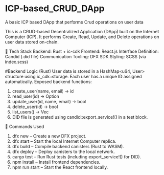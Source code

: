 # ICP-based_CRUD_DApp
A basic ICP based DApp that performs Crud operations on user data


This is a CRUD-based Decentralized Application (DApp) built on the Internet Computer (ICP).
It performs Create, Read, Update, and Delete operations on user data stored on-chain.

🧩 Tech Stack
Backend: Rust + ic-cdk
Frontend: React.js
Interface Definition: Candid (.did file)
Communication Tooling: DFX SDK
Styling: SCSS (via index.scss)


#Backend Logic (Rust)
User data is stored in a HashMap<u64, User> structure using ic_cdk::storage.
Each user has a unique ID assigned automatically.
Exposed backend functions:
1. create_user(name, email) → id
2. read_user(id) → Option<User>
3. update_user(id, name, email) → bool
4. delete_user(id) → bool
5. list_users() → Vec<User>
6. DID file is generated using candid::export_service!() in a test block.


🚀 Commands Used
1. dfx new <project> – Create a new DFX project.
2. dfx start – Start the local Internet Computer replica.
3. dfx build – Compile backend canisters (Rust to WASM).
4. dfx deploy – Deploy canisters to the local network.
5. cargo test – Run Rust tests (including export_service!() for DID).
6. npm install – Install frontend dependencies.
7. npm run start – Start the React frontend locally.

   
